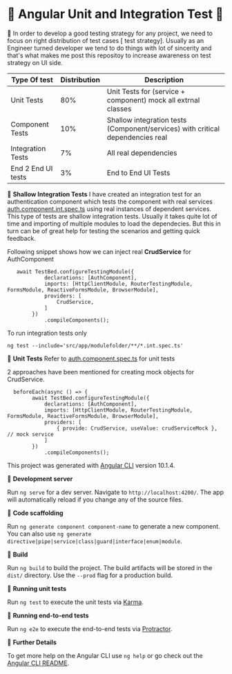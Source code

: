 # 🌱 Angular Unit and Integration Test  🌱



👀 In order to develop a good testing strategy for any project, we need to focus on right distribution of test cases [ test strategy]. 
Usually as an Engineer turned developer we tend to do things with lot of sincerity and that's what makes me post this repositoy to increase awareness on test strategy on UI side.

| Type Of test | Distribution | Description | 
| --- | --- | --- |
| Unit Tests | 80% | Unit Tests for (service + component) mock all extrnal classes |
| Component Tests | 10% | Shallow integration tests (Component/services) with critical dependencies real  |
| Integration Tests | 7% | All real dependencies  |
| End 2 End UI tests | 3% | End to End UI Tests |

👀 **Shallow Integration Tests**
I have created an integration test for an authentication component  which tests the component with real services 
[auth.component.int.spec.ts](src/app/auth/auth.component.int.spec.ts#L36) using real instances of dependent services. This type of tests are shallow integration tests. Usually it takes quite lot of time and importing of multiple modules to load the dependecies. But this in turn can be of great help for testing the scenarios and getting quick feedback.


Following snippet shows how we can inject real **CrudService** for AuthComponent

```
   await TestBed.configureTestingModule({
            declarations: [AuthComponent],
            imports: [HttpClientModule, RouterTestingModule, FormsModule, ReactiveFormsModule, BrowserModule],
            providers: [
                CrudService,
            ]
        })
            .compileComponents();
```
To run integration tests only 

```
ng test --include='src/app/modulefolder/**/*.int.spec.ts'
```

👀 **Unit Tests**
Refer to [auth.component.spec.ts](src/app/auth/auth.component.spec.ts#L45) for unit tests 

2 approaches have been mentioned for creating mock objects for CrudService.

```
  beforeEach(async () => {
        await TestBed.configureTestingModule({
            declarations: [AuthComponent],
            imports: [HttpClientModule, RouterTestingModule, FormsModule, ReactiveFormsModule, BrowserModule],
            providers: [
                { provide: CrudService, useValue: crudServiceMock }, // mock service
            ]
        })
            .compileComponents();
```

This project was generated with [Angular CLI](https://github.com/angular/angular-cli) version 10.1.4.

👀 **Development server**

Run `ng serve` for a dev server. Navigate to `http://localhost:4200/`. The app will automatically reload if you change any of the source files.

👀 **Code scaffolding**

Run `ng generate component component-name` to generate a new component. You can also use `ng generate directive|pipe|service|class|guard|interface|enum|module`.

👀 **Build**

Run `ng build` to build the project. The build artifacts will be stored in the `dist/` directory. Use the `--prod` flag for a production build.

👀 **Running unit tests**

Run `ng test` to execute the unit tests via [Karma](https://karma-runner.github.io).

👀 **Running end-to-end tests**

Run `ng e2e` to execute the end-to-end tests via [Protractor](http://www.protractortest.org/).

👀 **Further Details**

To get more help on the Angular CLI use `ng help` or go check out the [Angular CLI README](https://github.com/angular/angular-cli/blob/master/README.md).
